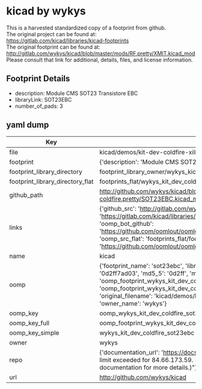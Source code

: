 # kicad by wykys  
This is a harvested standardized copy of a footprint from github.  
The original project can be found at:  
https://gitlab.com/kicad/libraries/kicad-footprints  
The original footprint can be found at:
http://gitlab.com/wykys/kicad/blob/master/mods/RF.pretty/XMIT.kicad_mod
Please consult that link for additional, details, files, and license information.  
## Footprint Details
* description: Module CMS SOT23 Transistore EBC  
* libraryLink: SOT23EBC  
* number_of_pads: 3  
## yaml dump  
| Key | Value |  
| --- | --- |  
| file | kicad/demos/kit-dev-coldfire-xilinx_5213/kit-dev-coldfire.pretty/SOT23EBC.kicad_mod |  
| footprint | {'description': 'Module CMS SOT23 Transistore EBC', 'libraryLink': 'SOT23EBC', 'number_of_pads': 3} |  
| footprint_library_directory | footprint_library_owner/wykys_kicad |  
| footprint_library_directory_flat | footprints_flat/wykys_kit_dev_coldfire_sot23ebc/working |  
| github_path | http://github.com/wykys/kicad/blob/master/demos/kit-dev-coldfire-xilinx_5213/kit-dev-coldfire.pretty/SOT23EBC.kicad_mod |  
| links | {'github_src': 'http://gitlab.com/wykys/kicad/blob/master/mods/RF.pretty/XMIT.kicad_mod', 'github_src_repo': 'https://gitlab.com/kicad/libraries/kicad-footprints', 'oomp_bot': 'footprints/wykys_kit_dev_coldfire_sot23ebc/working', 'oomp_bot_github': 'https://github.com/oomlout/oomlout_oomp_footprint_bot/tree/main/footprints/wykys_kit_dev_coldfire_sot23ebc/working', 'oomp_src_flat': 'footprints_flat/footprints_flat/wykys_kit_dev_coldfire_sot23ebc/working', 'oomp_src_flat_github': 'https://github.com/oomlout/oomlout_oomp_footprint_src/tree/main/footprints_flat/wykys_kit_dev_coldfire_sot23ebc/working'} |  
| name | kicad |  
| oomp | {'footprint_name': 'sot23ebc', 'library_name': 'kit_dev_coldfire', 'md5': '0d2ff7ad034e75b02116ab0a7138ebad', 'md5_10': '0d2ff7ad03', 'md5_5': '0d2ff', 'md5_6': '0d2ff7', 'oomp_key': 'oomp_wykys_kit_dev_coldfire_sot23ebc', 'oomp_key_extra': 'oomp_footprint_wykys_kit_dev_coldfire_sot23ebc', 'oomp_key_full': 'oomp_footprint_wykys_kit_dev_coldfire_sot23ebc_0d2ff7', 'oomp_key_simple': 'wykys_kit_dev_coldfire_sot23ebc', 'original_filename': 'kicad/demos/kit-dev-coldfire-xilinx_5213/kit-dev-coldfire.pretty/SOT23EBC.kicad_mod', 'owner_name': 'wykys'} |  
| oomp_key | oomp_wykys_kit_dev_coldfire_sot23ebc |  
| oomp_key_full | oomp_footprint_wykys_kit_dev_coldfire_sot23ebc |  
| oomp_key_simple | wykys_kit_dev_coldfire_sot23ebc |  
| owner | wykys |  
| repo | {'documentation_url': 'https://docs.github.com/rest/overview/resources-in-the-rest-api#rate-limiting', 'message': "API rate limit exceeded for 84.66.173.59. (But here's the good news: Authenticated requests get a higher rate limit. Check out the documentation for more details.)"} |  
| url | http://github.com/wykys/kicad |  

